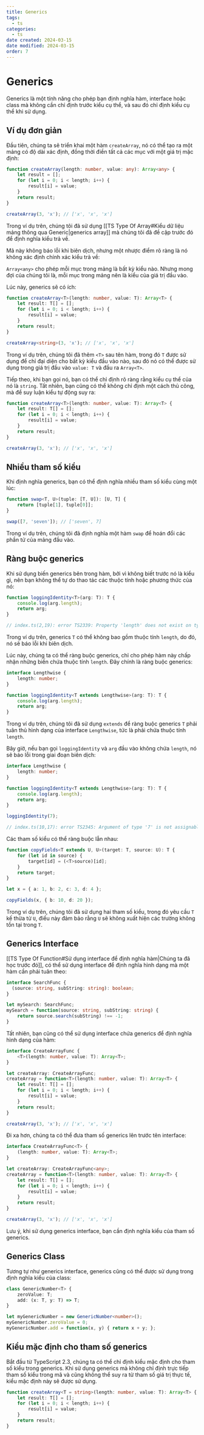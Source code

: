 ```yaml
---
title: Generics
tags:
  - ts
categories:
  - ts
date created: 2024-03-15
date modified: 2024-03-15
order: 7
---
```


# Generics

Generics là một tính năng cho phép bạn định nghĩa hàm, interface hoặc class mà không cần chỉ định trước kiểu cụ thể, và sau đó chỉ định kiểu cụ thể khi sử dụng.

## Ví dụ đơn giản

Đầu tiên, chúng ta sẽ triển khai một hàm `createArray`, nó có thể tạo ra một mảng có độ dài xác định, đồng thời điền tất cả các mục với một giá trị mặc định:

```ts
function createArray(length: number, value: any): Array<any> {
    let result = [];
    for (let i = 0; i < length; i++) {
        result[i] = value;
    }
    return result;
}

createArray(3, 'x'); // ['x', 'x', 'x']
```

Trong ví dụ trên, chúng tôi đã sử dụng [[TS Type Of Array#Kiểu dữ liệu mảng thông qua Generic|generics array]] mà chúng tôi đã đề cập trước đó để định nghĩa kiểu trả về.

Mã này không báo lỗi khi biên dịch, nhưng một nhược điểm rõ ràng là nó không xác định chính xác kiểu trả về:

`Array<any>` cho phép mỗi mục trong mảng là bất kỳ kiểu nào. Nhưng mong đợi của chúng tôi là, mỗi mục trong mảng nên là kiểu của giá trị đầu vào.

Lúc này, generics sẽ có ích:

```ts
function createArray<T>(length: number, value: T): Array<T> {
    let result: T[] = [];
    for (let i = 0; i < length; i++) {
        result[i] = value;
    }
    return result;
}

createArray<string>(3, 'x'); // ['x', 'x', 'x']
```

Trong ví dụ trên, chúng tôi đã thêm `<T>` sau tên hàm, trong đó `T` được sử dụng để chỉ đại diện cho bất kỳ kiểu đầu vào nào, sau đó nó có thể được sử dụng trong giá trị đầu vào `value: T` và đầu ra `Array<T>`.

Tiếp theo, khi bạn gọi nó, bạn có thể chỉ định rõ ràng rằng kiểu cụ thể của nó là `string`. Tất nhiên, bạn cũng có thể không chỉ định một cách thủ công, mà để suy luận kiểu tự động suy ra:

```ts
function createArray<T>(length: number, value: T): Array<T> {
    let result: T[] = [];
    for (let i = 0; i < length; i++) {
        result[i] = value;
    }
    return result;
}

createArray(3, 'x'); // ['x', 'x', 'x']
```

## Nhiều tham số kiểu

Khi định nghĩa generics, bạn có thể định nghĩa nhiều tham số kiểu cùng một lúc:

```ts
function swap<T, U>(tuple: [T, U]): [U, T] {
    return [tuple[1], tuple[0]];
}

swap([7, 'seven']); // ['seven', 7]
```

Trong ví dụ trên, chúng tôi đã định nghĩa một hàm `swap` để hoán đổi các phần tử của mảng đầu vào.

## Ràng buộc generics

Khi sử dụng biến generics bên trong hàm, bởi vì không biết trước nó là kiểu gì, nên bạn không thể tự do thao tác các thuộc tính hoặc phương thức của nó:

```ts
function loggingIdentity<T>(arg: T): T {
    console.log(arg.length);
    return arg;
}

// index.ts(2,19): error TS2339: Property 'length' does not exist on type 'T'.
```

Trong ví dụ trên, generics `T` có thể không bao gồm thuộc tính `length`, do đó, nó sẽ báo lỗi khi biên dịch.

Lúc này, chúng ta có thể ràng buộc generics, chỉ cho phép hàm này chấp nhận những biến chứa thuộc tính `length`. Đây chính là ràng buộc generics:

```ts
interface Lengthwise {
    length: number;
}

function loggingIdentity<T extends Lengthwise>(arg: T): T {
    console.log(arg.length);
    return arg;
}
```

Trong ví dụ trên, chúng tôi đã sử dụng `extends` để ràng buộc generics `T` phải tuân thủ hình dạng của interface `Lengthwise`, tức là phải chứa thuộc tính `length`.

Bây giờ, nếu bạn gọi `loggingIdentity` và `arg` đầu vào không chứa `length`, nó sẽ báo lỗi trong giai đoạn biên dịch:

```ts
interface Lengthwise {
    length: number;
}

function loggingIdentity<T extends Lengthwise>(arg: T): T {
    console.log(arg.length);
    return arg;
}

loggingIdentity(7);

// index.ts(10,17): error TS2345: Argument of type '7' is not assignable to parameter of type 'Lengthwise'.
```

Các tham số kiểu có thể ràng buộc lẫn nhau:

```ts
function copyFields<T extends U, U>(target: T, source: U): T {
    for (let id in source) {
        target[id] = (<T>source)[id];
    }
    return target;
}

let x = { a: 1, b: 2, c: 3, d: 4 };

copyFields(x, { b: 10, d: 20 });
```

Trong ví dụ trên, chúng tôi đã sử dụng hai tham số kiểu, trong đó yêu cầu `T` kế thừa từ `U`, điều này đảm bảo rằng `U` sẽ không xuất hiện các trường không tồn tại trong `T`.

## Generics Interface

[[TS Type Of Function#Sử dụng interface để định nghĩa hàm|Chúng ta đã học trước đó]], có thể sử dụng interface để định nghĩa hình dạng mà một hàm cần phải tuân theo:

```ts
interface SearchFunc {
  (source: string, subString: string): boolean;
}

let mySearch: SearchFunc;
mySearch = function(source: string, subString: string) {
    return source.search(subString) !== -1;
}
```

Tất nhiên, bạn cũng có thể sử dụng interface chứa generics để định nghĩa hình dạng của hàm:

```ts
interface CreateArrayFunc {
    <T>(length: number, value: T): Array<T>;
}

let createArray: CreateArrayFunc;
createArray = function<T>(length: number, value: T): Array<T> {
    let result: T[] = [];
    for (let i = 0; i < length; i++) {
        result[i] = value;
    }
    return result;
}

createArray(3, 'x'); // ['x', 'x', 'x']
```

Đi xa hơn, chúng ta có thể đưa tham số generics lên trước tên interface:

```ts
interface CreateArrayFunc<T> {
    (length: number, value: T): Array<T>;
}

let createArray: CreateArrayFunc<any>;
createArray = function<T>(length: number, value: T): Array<T> {
    let result: T[] = [];
    for (let i = 0; i < length; i++) {
        result[i] = value;
    }
    return result;
}

createArray(3, 'x'); // ['x', 'x', 'x']
```

Lưu ý, khi sử dụng generics interface, bạn cần định nghĩa kiểu của tham số generics.

## Generics Class

Tương tự như generics interface, generics cũng có thể được sử dụng trong định nghĩa kiểu của class:

```ts
class GenericNumber<T> {
    zeroValue: T;
    add: (x: T, y: T) => T;
}

let myGenericNumber = new GenericNumber<number>();
myGenericNumber.zeroValue = 0;
myGenericNumber.add = function(x, y) { return x + y; };
```

## Kiểu mặc định cho tham số generics

Bắt đầu từ TypeScript 2.3, chúng ta có thể chỉ định kiểu mặc định cho tham số kiểu trong generics. Khi sử dụng generics mà không chỉ định trực tiếp tham số kiểu trong mã và cũng không thể suy ra từ tham số giá trị thực tế, kiểu mặc định này sẽ được sử dụng.

```ts
function createArray<T = string>(length: number, value: T): Array<T> {
    let result: T[] = [];
    for (let i = 0; i < length; i++) {
        result[i] = value;
    }
    return result;
}
```
